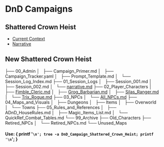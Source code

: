# DnD Campaigns



## Shattered Crown Heist
- [Current Context](Shattered_Crown_Heist_Campaign/00_CURRENT_SESSION_CONTEXT/A_CONTEXT_MASTER.md)
- [Narrative](Shattered_Crown_Heist_Campaign/00_CURRENT_SESSION_CONTEXT/narrative.md)

## New Shattered Crown Heist
├── 00_Admin
│   ├── Campaign_Primer.md
│   ├── Campaign_Tracker.yaml
│   ├── Prompt_Template.md
│   └── Session_Log_Index.md
├── 01_Session_Logs
│   ├── Session_001.md
│   ├── Session_002.md
│   └── [narrative.md](DnD_Campaign_Shattered_Crown_Heist/01_Session_Logs/narrative.md)
├── 02_Player_Characters
│   ├── [Fimble_Cleric.md](DnD_Campaign_Shattered_Crown_Heist/02_Player_Characters/Fimble_Cleric.md)
│   ├── [Grog_Barbarian.md](DnD_Campaign_Shattered_Crown_Heist/02_Player_Characters/Grog_Barbarian.md)
│   ├── [Silas_Ranger.md](DnD_Campaign_Shattered_Crown_Heist/02_Player_Characters/Silas_Ranger.md)
│   └── [Trix_Rogue.md](DnD_Campaign_Shattered_Crown_Heist/02_Player_Characters/Trix_Rogue.md)
├── 03_NPCs
│   └── [All_NPCs.md](DnD_Campaign_Shattered_Crown_Heist/03_NPCs/All_NPCs.md)
├── 04_Maps_and_Visuals
│   ├── Dungeons
│   ├── Items
│   ├── Overworld
│   └── Towns
├── 05_Rules_and_References
│   ├── ADnD_HouseRules.md
│   ├── Magic_Items_List.md
│   └── QuickRef_Combat_Tables.md
└── 99_Archive
    ├── Old_Characters
    ├── Retired_NPCs
    │   └── Retired_NPCs.md
    └── Unused_Maps

#### Use: { printf '```\n'; tree -a DnD_Campaign_Shattered_Crown_Heist; printf '\n```'; }
